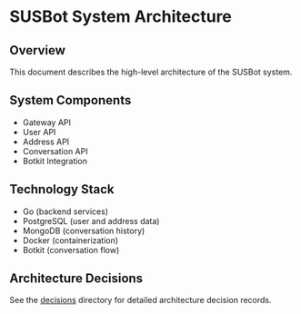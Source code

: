 # SUSBot System Architecture

## Overview
This document describes the high-level architecture of the SUSBot system.

## System Components
- Gateway API
- User API
- Address API
- Conversation API
- Botkit Integration

## Technology Stack
- Go (backend services)
- PostgreSQL (user and address data)
- MongoDB (conversation history)
- Docker (containerization)
- Botkit (conversation flow)

## Architecture Decisions
See the [decisions](./decisions/) directory for detailed architecture decision records.
